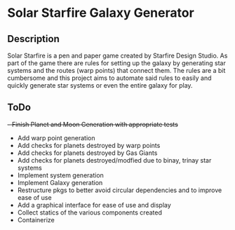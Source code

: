 # Solar Starfire Galaxy Generator

## Description

Solar Starfire is a pen and paper game created by Starfire Design Studio.  As part of the game there are rules for setting up the galaxy by generating star systems and the routes (warp points) that connect them.  The rules are a bit cumbersome and this project aims to automate said rules to easily and quickly generate star systems or even the entire galaxy for play.

## ToDo

~~- Finish Planet and Moon Generation with appropriate tests~~
- Add warp point generation
- Add checks for planets destroyed by warp points
- Add checks for planets destroyed by Gas Giants
- Add checks for planets destroyed/modfied due to binay, trinay star systems
- Implement system generation
- Implement Galaxy generation
- Restructure pkgs to better avoid circular dependencies and to improve ease of use
- Add a graphical interface for ease of use and display
- Collect statics of the various components created
- Containerize 